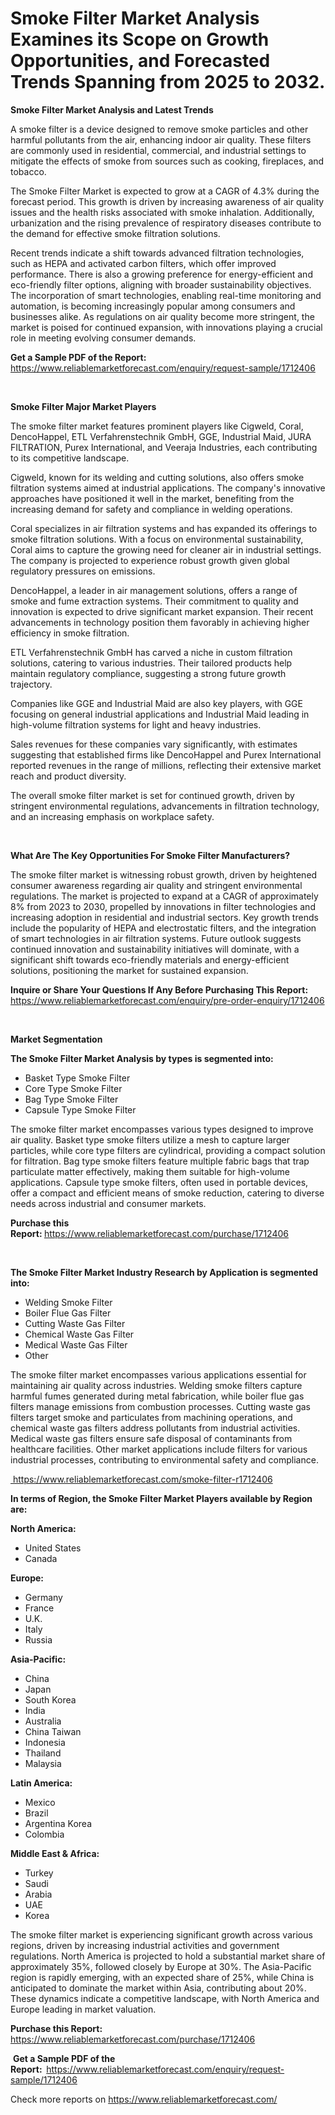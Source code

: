 <p><h1>Smoke Filter Market Analysis Examines its Scope on Growth Opportunities, and Forecasted Trends Spanning from 2025 to 2032.</h1></p><p><strong>Smoke Filter Market Analysis and Latest Trends</strong></p>
<p><p>A smoke filter is a device designed to remove smoke particles and other harmful pollutants from the air, enhancing indoor air quality. These filters are commonly used in residential, commercial, and industrial settings to mitigate the effects of smoke from sources such as cooking, fireplaces, and tobacco. </p><p>The Smoke Filter Market is expected to grow at a CAGR of 4.3% during the forecast period. This growth is driven by increasing awareness of air quality issues and the health risks associated with smoke inhalation. Additionally, urbanization and the rising prevalence of respiratory diseases contribute to the demand for effective smoke filtration solutions.</p><p>Recent trends indicate a shift towards advanced filtration technologies, such as HEPA and activated carbon filters, which offer improved performance. There is also a growing preference for energy-efficient and eco-friendly filter options, aligning with broader sustainability objectives. The incorporation of smart technologies, enabling real-time monitoring and automation, is becoming increasingly popular among consumers and businesses alike. As regulations on air quality become more stringent, the market is poised for continued expansion, with innovations playing a crucial role in meeting evolving consumer demands.</p></p>
<p><strong>Get a Sample PDF of the Report:&nbsp;</strong> <a href="https://www.reliablemarketforecast.com/enquiry/request-sample/1712406?utm_campaign=2876&utm_medium=2&utm_source=Github&utm_content=ia&utm_term=28032025&utm_id=smoke-filter">https://www.reliablemarketforecast.com/enquiry/request-sample/1712406</a></p>
<p>&nbsp;</p>
<p><strong>Smoke Filter Major Market Players</strong></p>
<p><p>The smoke filter market features prominent players like Cigweld, Coral, DencoHappel, ETL Verfahrenstechnik GmbH, GGE, Industrial Maid, JURA FILTRATION, Purex International, and Veeraja Industries, each contributing to its competitive landscape.</p><p>Cigweld, known for its welding and cutting solutions, also offers smoke filtration systems aimed at industrial applications. The company's innovative approaches have positioned it well in the market, benefiting from the increasing demand for safety and compliance in welding operations.</p><p>Coral specializes in air filtration systems and has expanded its offerings to smoke filtration solutions. With a focus on environmental sustainability, Coral aims to capture the growing need for cleaner air in industrial settings. The company is projected to experience robust growth given global regulatory pressures on emissions.</p><p>DencoHappel, a leader in air management solutions, offers a range of smoke and fume extraction systems. Their commitment to quality and innovation is expected to drive significant market expansion. Their recent advancements in technology position them favorably in achieving higher efficiency in smoke filtration.</p><p>ETL Verfahrenstechnik GmbH has carved a niche in custom filtration solutions, catering to various industries. Their tailored products help maintain regulatory compliance, suggesting a strong future growth trajectory. </p><p>Companies like GGE and Industrial Maid are also key players, with GGE focusing on general industrial applications and Industrial Maid leading in high-volume filtration systems for light and heavy industries.</p><p>Sales revenues for these companies vary significantly, with estimates suggesting that established firms like DencoHappel and Purex International reported revenues in the range of millions, reflecting their extensive market reach and product diversity. </p><p>The overall smoke filter market is set for continued growth, driven by stringent environmental regulations, advancements in filtration technology, and an increasing emphasis on workplace safety.</p></p>
<p>&nbsp;</p>
<p><strong>What Are The Key Opportunities For Smoke Filter Manufacturers?</strong></p>
<p><p>The smoke filter market is witnessing robust growth, driven by heightened consumer awareness regarding air quality and stringent environmental regulations. The market is projected to expand at a CAGR of approximately 8% from 2023 to 2030, propelled by innovations in filter technologies and increasing adoption in residential and industrial sectors. Key growth trends include the popularity of HEPA and electrostatic filters, and the integration of smart technologies in air filtration systems. Future outlook suggests continued innovation and sustainability initiatives will dominate, with a significant shift towards eco-friendly materials and energy-efficient solutions, positioning the market for sustained expansion.</p></p>
<p><strong>Inquire or Share Your Questions If Any Before Purchasing This Report:</strong> <a href="https://www.reliablemarketforecast.com/enquiry/pre-order-enquiry/1712406?utm_campaign=2876&utm_medium=2&utm_source=Github&utm_content=ia&utm_term=28032025&utm_id=smoke-filter">https://www.reliablemarketforecast.com/enquiry/pre-order-enquiry/1712406</a></p>
<p>&nbsp;</p>
<p><strong>Market Segmentation</strong></p>
<p><strong>The Smoke Filter Market Analysis by types is segmented into:</strong></p>
<p><ul><li>Basket Type Smoke Filter</li><li>Core Type Smoke Filter</li><li>Bag Type Smoke Filter</li><li>Capsule Type Smoke Filter</li></ul></p>
<p><p>The smoke filter market encompasses various types designed to improve air quality. Basket type smoke filters utilize a mesh to capture larger particles, while core type filters are cylindrical, providing a compact solution for filtration. Bag type smoke filters feature multiple fabric bags that trap particulate matter effectively, making them suitable for high-volume applications. Capsule type smoke filters, often used in portable devices, offer a compact and efficient means of smoke reduction, catering to diverse needs across industrial and consumer markets.</p></p>
<p><strong>Purchase this Report:&nbsp;</strong><a href="https://www.reliablemarketforecast.com/purchase/1712406?utm_campaign=2876&utm_medium=2&utm_source=Github&utm_content=ia&utm_term=28032025&utm_id=smoke-filter">https://www.reliablemarketforecast.com/purchase/1712406</a></p>
<p>&nbsp;</p>
<p><strong>The Smoke Filter Market Industry Research by Application is segmented into:</strong></p>
<p><ul><li>Welding Smoke Filter</li><li>Boiler Flue Gas Filter</li><li>Cutting Waste Gas Filter</li><li>Chemical Waste Gas Filter</li><li>Medical Waste Gas Filter</li><li>Other</li></ul></p>
<p><p>The smoke filter market encompasses various applications essential for maintaining air quality across industries. Welding smoke filters capture harmful fumes generated during metal fabrication, while boiler flue gas filters manage emissions from combustion processes. Cutting waste gas filters target smoke and particulates from machining operations, and chemical waste gas filters address pollutants from industrial activities. Medical waste gas filters ensure safe disposal of contaminants from healthcare facilities. Other market applications include filters for various industrial processes, contributing to environmental safety and compliance.</p></p>
<p><a href="https://www.reliablemarketforecast.com/smoke-filter-r1712406?utm_campaign=2876&utm_medium=2&utm_source=Github&utm_content=ia&utm_term=28032025&utm_id=smoke-filter">&nbsp;https://www.reliablemarketforecast.com/smoke-filter-r1712406</a></p>
<p><strong>In terms of Region, the Smoke Filter Market Players available by Region are:</strong></p>
<p>
    <p> <strong> North America: </strong>
        <ul>
            <li>United States</li>
            <li>Canada</li>
        </ul>
        </p> 
    <p> <strong> Europe: </strong>
        <ul>
            <li>Germany</li>
            <li>France</li>
            <li>U.K.</li>
            <li>Italy</li>
            <li>Russia</li>
        </ul>
        </p> 
    <p> <strong> Asia-Pacific: </strong>
        <ul>
            <li>China</li>
            <li>Japan</li>
            <li>South Korea</li>
            <li>India</li>
            <li>Australia</li>
            <li>China Taiwan</li>
            <li>Indonesia</li>
            <li>Thailand</li>
            <li>Malaysia</li>
        </ul>
        </p> 
    <p> <strong> Latin America: </strong>
        <ul>
            <li>Mexico</li>
            <li>Brazil</li>
            <li>Argentina Korea</li>
            <li>Colombia</li>
        </ul>
        </p> 
    <p> <strong> Middle East & Africa: </strong>
        <ul>
            <li>Turkey</li>
            <li>Saudi</li>
            <li>Arabia</li>
            <li>UAE</li>
            <li>Korea</li>
        </ul>
    </p>
    </p>
<p><p>The smoke filter market is experiencing significant growth across various regions, driven by increasing industrial activities and government regulations. North America is projected to hold a substantial market share of approximately 35%, followed closely by Europe at 30%. The Asia-Pacific region is rapidly emerging, with an expected share of 25%, while China is anticipated to dominate the market within Asia, contributing about 20%. These dynamics indicate a competitive landscape, with North America and Europe leading in market valuation.</p></p>
<p><strong>Purchase this Report: </strong><a href="https://www.reliablemarketforecast.com/purchase/1712406?utm_campaign=2876&utm_medium=2&utm_source=Github&utm_content=ia&utm_term=28032025&utm_id=smoke-filter">https://www.reliablemarketforecast.com/purchase/1712406</a></p>
<p>&nbsp;<strong>Get a Sample PDF of the Report:&nbsp;&nbsp;</strong><a href="https://www.reliablemarketforecast.com/enquiry/request-sample/1712406?utm_campaign=2876&utm_medium=2&utm_source=Github&utm_content=ia&utm_term=28032025&utm_id=smoke-filter">https://www.reliablemarketforecast.com/enquiry/request-sample/1712406</a></p>
<p><strong></strong></p>
<p>Check more reports on <a href="https://www.reliablemarketforecast.com/?utm_campaign=2876&utm_medium=2&utm_source=Github&utm_content=ia&utm_term=28032025&utm_id=smoke-filter">https://www.reliablemarketforecast.com/</a></p>